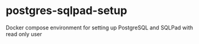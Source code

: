 # postgres-sqlpad-setup
Docker compose environment for setting up PostgreSQL and SQLPad with read only user
